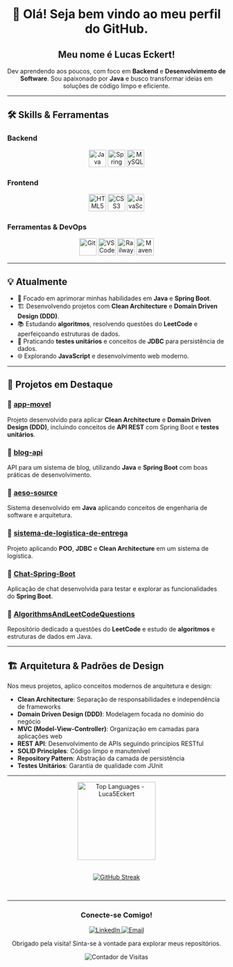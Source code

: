 <h1 align="center">👋 Olá! Seja bem vindo ao meu perfil do GitHub.</h1>

<div align="center">
  <h2>Meu nome é Lucas Eckert!</h2>
</div>

<p align="center">
  Dev aprendendo aos poucos, com foco em <strong>Backend</strong> e <strong>Desenvolvimento de Software</strong>.
  Sou apaixonado por <strong>Java</strong> e busco transformar ideias em soluções de código limpo e eficiente.
</p>

---

## 🛠️ Skills & Ferramentas

### Backend
<p align="center">
  <img loading="lazy" src="https://cdn.jsdelivr.net/gh/devicons/devicon@latest/icons/java/java-original.svg" width="40" height="40" alt="Java" />
  <img loading="lazy" src="https://cdn.jsdelivr.net/gh/devicons/devicon@latest/icons/spring/spring-original.svg" width="40" height="40" alt="Spring Boot" />
  <img loading="lazy" src="https://cdn.jsdelivr.net/gh/devicons/devicon@latest/icons/mysql/mysql-original.svg" width="40" height="40" alt="MySQL" />
</p>

### Frontend
<p align="center">
  <img loading="lazy" src="https://cdn.jsdelivr.net/gh/devicons/devicon@latest/icons/html5/html5-original.svg" width="40" height="40" alt="HTML5" />
  <img loading="lazy" src="https://cdn.jsdelivr.net/gh/devicons/devicon@latest/icons/css3/css3-plain.svg" width="40" height="40" alt="CSS3" />
  <img loading="lazy" src="https://cdn.jsdelivr.net/gh/devicons/devicon@latest/icons/javascript/javascript-original.svg" width="40" height="40" alt="JavaScript" />
</p>

### Ferramentas & DevOps
<p align="center">
  <img loading="lazy" src="https://cdn.jsdelivr.net/gh/devicons/devicon@latest/icons/git/git-original.svg" width="40" height="40" alt="Git" />
  <img loading="lazy" src="https://cdn.jsdelivr.net/gh/devicons/devicon@latest/icons/vscode/vscode-original.svg" width="40" height="40" alt="VS Code" />
  <img loading="lazy" src="https://cdn.jsdelivr.net/gh/devicons/devicon@latest/icons/railway/railway-original.svg" width="40" height="40" alt="Railway" />
  <img loading="lazy" src="https://cdn.jsdelivr.net/gh/devicons/devicon@latest/icons/maven/maven-original.svg" width="40" height="40" alt="Maven" />
</p>

---

## 💡 Atualmente

- 🚀 Focado em aprimorar minhas habilidades em **Java** e **Spring Boot**.
- 🏗️ Desenvolvendo projetos com **Clean Architecture** e **Domain Driven Design (DDD)**.
- 📚 Estudando **algoritmos**, resolvendo questões do **LeetCode** e aperfeiçoando estruturas de dados.
- 🔧 Praticando **testes unitários** e conceitos de **JDBC** para persistência de dados.
- 🌐 Explorando **JavaScript** e desenvolvimento web moderno.

---

## 🚀 Projetos em Destaque

### 📱 [app-movel](https://github.com/Luca5Eckert/app-movel)
Projeto desenvolvido para aplicar **Clean Architecture** e **Domain Driven Design (DDD)**, incluindo conceitos de **API REST** com Spring Boot e **testes unitários**.

### 📝 [blog-api](https://github.com/Luca5Eckert/blog-api)
API para um sistema de blog, utilizando **Java** e **Spring Boot** com boas práticas de desenvolvimento.

### 🎯 [aeso-source](https://github.com/Luca5Eckert/aeso-source)
Sistema desenvolvido em **Java** aplicando conceitos de engenharia de software e arquitetura.

### 🔧 [sistema-de-logistica-de-entrega](https://github.com/Luca5Eckert/sistema-de-logistica-de-entrega)
Projeto aplicando **POO**, **JDBC** e **Clean Architecture** em um sistema de logística.

### 💬 [Chat-Spring-Boot](https://github.com/Luca5Eckert/Chat-Spring-Boot)
Aplicação de chat desenvolvida para testar e explorar as funcionalidades do **Spring Boot**.

### 🧮 [AlgorithmsAndLeetCodeQuestions](https://github.com/Luca5Eckert/AlgorithmsAndLeetCodeQuestions)
Repositório dedicado a questões do **LeetCode** e estudo de **algoritmos** e estruturas de dados em Java.

---

## 🏗️ Arquitetura & Padrões de Design

Nos meus projetos, aplico conceitos modernos de arquitetura e design:

- **Clean Architecture**: Separação de responsabilidades e independência de frameworks
- **Domain Driven Design (DDD)**: Modelagem focada no domínio do negócio
- **MVC (Model-View-Controller)**: Organização em camadas para aplicações web
- **REST API**: Desenvolvimento de APIs seguindo princípios RESTful
- **SOLID Principles**: Código limpo e manutenível
- **Repository Pattern**: Abstração da camada de persistência
- **Testes Unitários**: Garantia de qualidade com JUnit

---

<div align="center">
<a href="https://github.com/Luca5Eckert">
  <img loading="lazy" height="180em" src="https://github-readme-stats.vercel.app/api/top-langs/?username=Luca5Eckert&layout=compact&langs_count=7&theme=dracula" alt="Top Languages - Luca5Eckert"/>
</a>
<br>

<div align="center">
<br> 

[![GitHub Streak](https://streak-stats.demolab.com?user=Luca5Eckert&theme=shadow-blue)](https://git.io/streak-stats)
  
</div>

<br> 

</div>

---

<div align="center">
  <h3>Conecte-se Comigo!</h3>
  
  <a href="" target="_blank">
    <img loading="lazy" src="https://img.shields.io/badge/-LinkedIn-0077B5?style=for-the-badge&logo=linkedin&logoColor=white" target="_blank" alt="LinkedIn">
  </a>
  
  <a href="mailto:ecklukatv@email.com">
    <img loading="lazy" src="https://img.shields.io/badge/-Email-D14836?style=for-the-badge&logo=gmail&logoColor=white" target="_blank" alt="Email">
  </a>
  
  <p>Obrigado pela visita! Sinta-se à vontade para explorar meus repositórios.</p>
</div>

<p align="center">
  <img loading="lazy" src="https://komarev.com/ghpvc/?username=Luca5Eckert&label=Visitas%20ao%20Perfil&color=blue&style=flat" alt="Contador de Visitas"/>
</p>
